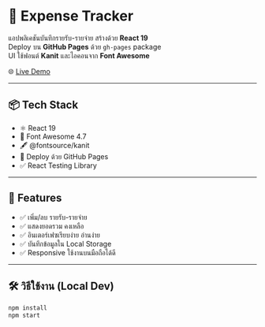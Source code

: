 # 💸 Expense Tracker

แอปพลิเคชันบันทึกรายรับ-รายจ่าย สร้างด้วย **React 19**  
Deploy บน **GitHub Pages** ด้วย `gh-pages` package  
UI ใช้ฟอนต์ **Kanit** และไอคอนจาก **Font Awesome**

🌐 [Live Demo](https://sitthiphong-krobkrong.github.io/expense-tracker)

---

## 📦 Tech Stack

- ⚛️ React 19
- 💅 Font Awesome 4.7
- 🖋️ @fontsource/kanit
- 🚀 Deploy ด้วย GitHub Pages
- ✅ React Testing Library

---

## 🎯 Features

- ✅ เพิ่ม/ลบ รายรับ-รายจ่าย
- ✅ แสดงยอดรวม คงเหลือ
- ✅ อินเตอร์เฟซเรียบง่าย อ่านง่าย
- ✅ บันทึกข้อมูลใน Local Storage
- ✅ Responsive ใช้งานบนมือถือได้ดี

---

## 🛠️ วิธีใช้งาน (Local Dev)

```bash
npm install
npm start
